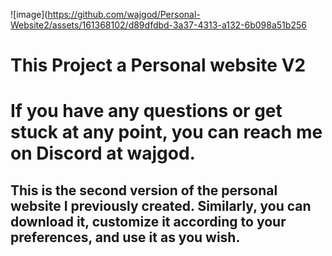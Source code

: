 ![image](https://github.com/wajgod/Personal-Website2/assets/161368102/d89dfdbd-3a37-4313-a132-6b098a51b256
<h1>This Project a Personal website V2</h1>
<h1>If you have any questions or get stuck at any point, you can reach me on Discord at wajgod.</h1>

<h2>This is the second version of the personal website I previously created. Similarly, you can download it, customize it according to your preferences, and use it as you wish.</h2>
